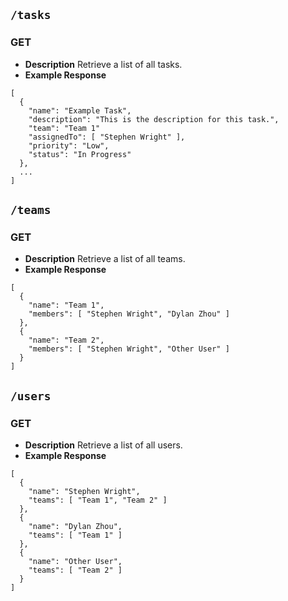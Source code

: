 ## `/tasks`
### GET
* **Description** Retrieve a list of all tasks.
* **Example Response**
```
[
  {
    "name": "Example Task",
    "description": "This is the description for this task.",
    "team": "Team 1"
    "assignedTo": [ "Stephen Wright" ],
    "priority": "Low",
    "status": "In Progress"
  },
  ...
]
```

## `/teams`
### GET
* **Description** Retrieve a list of all teams.
* **Example Response**
```
[
  {
    "name": "Team 1",
    "members": [ "Stephen Wright", "Dylan Zhou" ]
  },
  {
    "name": "Team 2",
    "members": [ "Stephen Wright", "Other User" ]
  }
]
```

## `/users`
### GET
* **Description** Retrieve a list of all users.
* **Example Response**
```
[
  {
    "name": "Stephen Wright",
    "teams": [ "Team 1", "Team 2" ]
  },
  {
    "name": "Dylan Zhou",
    "teams": [ "Team 1" ]
  },
  {
    "name": "Other User",
    "teams": [ "Team 2" ]
  }
]
```

